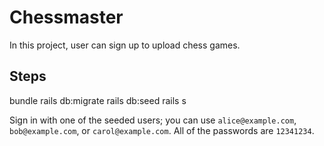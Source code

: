 # Chessmaster

In this project, user can sign up to upload chess games.

## Steps

bundle
rails db:migrate
rails db:seed
rails s

Sign in with one of the seeded users; you can use `alice@example.com`, `bob@example.com`, or `carol@example.com`. All of the passwords are `12341234`.
